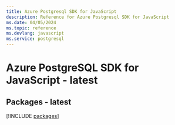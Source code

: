 ```yaml
---
title: Azure Postgresql SDK for JavaScript
description: Reference for Azure Postgresql SDK for JavaScript
ms.date: 04/05/2024
ms.topic: reference
ms.devlang: javascript
ms.service: postgresql
---
```

# Azure PostgreSQL SDK for JavaScript - latest
## Packages - latest
[!INCLUDE [packages](postgresql-index.md)]